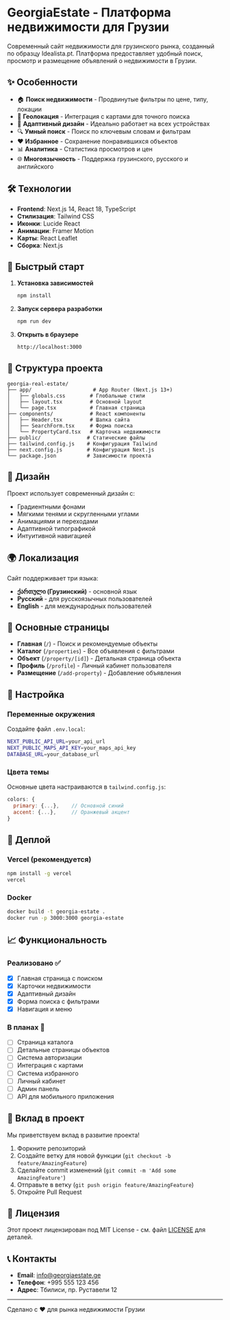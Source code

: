 # GeorgiaEstate - Платформа недвижимости для Грузии

Современный сайт недвижимости для грузинского рынка, созданный по образцу Idealista.pt. Платформа предоставляет удобный поиск, просмотр и размещение объявлений о недвижимости в Грузии.

## ✨ Особенности

- 🏠 **Поиск недвижимости** - Продвинутые фильтры по цене, типу, локации
- 🎯 **Геолокация** - Интеграция с картами для точного поиска
- 📱 **Адаптивный дизайн** - Идеально работает на всех устройствах
- 🔍 **Умный поиск** - Поиск по ключевым словам и фильтрам
- ❤️ **Избранное** - Сохранение понравившихся объектов
- 📊 **Аналитика** - Статистика просмотров и цен
- 🌐 **Многоязычность** - Поддержка грузинского, русского и английского

## 🛠 Технологии

- **Frontend**: Next.js 14, React 18, TypeScript
- **Стилизация**: Tailwind CSS
- **Иконки**: Lucide React
- **Анимации**: Framer Motion
- **Карты**: React Leaflet
- **Сборка**: Next.js

## 🚀 Быстрый старт

1. **Установка зависимостей**
   ```bash
   npm install
   ```

2. **Запуск сервера разработки**
   ```bash
   npm run dev
   ```

3. **Открыть в браузере**
   ```
   http://localhost:3000
   ```

## 📁 Структура проекта

```
georgia-real-estate/
├── app/                    # App Router (Next.js 13+)
│   ├── globals.css        # Глобальные стили
│   ├── layout.tsx         # Основной layout
│   └── page.tsx           # Главная страница
├── components/            # React компоненты
│   ├── Header.tsx         # Шапка сайта
│   ├── SearchForm.tsx     # Форма поиска
│   └── PropertyCard.tsx   # Карточка недвижимости
├── public/               # Статические файлы
├── tailwind.config.js    # Конфигурация Tailwind
├── next.config.js        # Конфигурация Next.js
└── package.json          # Зависимости проекта
```

## 🎨 Дизайн

Проект использует современный дизайн с:
- Градиентными фонами
- Мягкими тенями и скругленными углами
- Анимациями и переходами
- Адаптивной типографикой
- Интуитивной навигацией

## 🌍 Локализация

Сайт поддерживает три языка:
- **ქართული (Грузинский)** - основной язык
- **Русский** - для русскоязычных пользователей
- **English** - для международных пользователей

## 📱 Основные страницы

- **Главная** (`/`) - Поиск и рекомендуемые объекты
- **Каталог** (`/properties`) - Все объявления с фильтрами
- **Объект** (`/property/[id]`) - Детальная страница объекта
- **Профиль** (`/profile`) - Личный кабинет пользователя
- **Размещение** (`/add-property`) - Добавление объявления

## 🔧 Настройка

### Переменные окружения

Создайте файл `.env.local`:

```bash
NEXT_PUBLIC_API_URL=your_api_url
NEXT_PUBLIC_MAPS_API_KEY=your_maps_api_key
DATABASE_URL=your_database_url
```

### Цвета темы

Основные цвета настраиваются в `tailwind.config.js`:

```javascript
colors: {
  primary: {...},    // Основной синий
  accent: {...},     // Оранжевый акцент
}
```

## 🚀 Деплой

### Vercel (рекомендуется)

```bash
npm install -g vercel
vercel
```

### Docker

```bash
docker build -t georgia-estate .
docker run -p 3000:3000 georgia-estate
```

## 📈 Функциональность

### Реализовано ✅

- [x] Главная страница с поиском
- [x] Карточки недвижимости
- [x] Адаптивный дизайн
- [x] Форма поиска с фильтрами
- [x] Навигация и меню

### В планах 🚧

- [ ] Страница каталога
- [ ] Детальные страницы объектов
- [ ] Система авторизации
- [ ] Интеграция с картами
- [ ] Система избранного
- [ ] Личный кабинет
- [ ] Админ панель
- [ ] API для мобильного приложения

## 🤝 Вклад в проект

Мы приветствуем вклад в развитие проекта!

1. Форкните репозиторий
2. Создайте ветку для новой функции (`git checkout -b feature/AmazingFeature`)
3. Сделайте commit изменений (`git commit -m 'Add some AmazingFeature'`)
4. Отправьте в ветку (`git push origin feature/AmazingFeature`)
5. Откройте Pull Request

## 📄 Лицензия

Этот проект лицензирован под MIT License - см. файл [LICENSE](LICENSE) для деталей.

## 📞 Контакты

- **Email**: info@georgiaestate.ge
- **Телефон**: +995 555 123 456
- **Адрес**: Тбилиси, пр. Руставели 12

---

Сделано с ❤️ для рынка недвижимости Грузии 